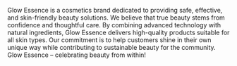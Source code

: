 Glow Essence is a cosmetics brand dedicated to providing safe, effective, and skin-friendly beauty solutions. We believe that true beauty stems from confidence and thoughtful care. By combining advanced technology with natural ingredients, Glow Essence delivers high-quality products suitable for all skin types. Our commitment is to help customers shine in their own unique way while contributing to sustainable beauty for the community. Glow Essence – celebrating beauty from within!







